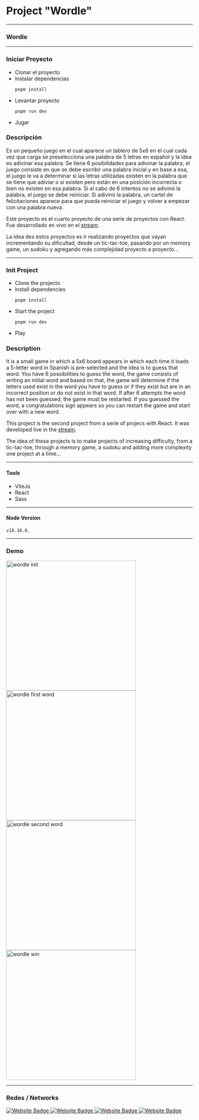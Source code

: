 # Project "Wordle"

---

### Wordle

---

### Iniciar Proyecto

* Clonar el proyecto
* Instalar dependencias
  ```
  pnpm install
  ```
* Levantar proyecto
  ```
  pnpm run dev
  ```
* Jugar

### Descripción

Es un pequeño juego en el cual aparece un tablero de 5x6 en el cual cada vez que carga se preselecciona una palabra de 5 letras en español y la idea es adivinar esa palabra. Se tiene 6 posibilidades para adivinar la palabra, el juego consiste en que se debe escribir una palabra inicial y en base a esa, el juego le va a determinar si las letras utilizadas existen en la palabra que se tiene que adiviar o si existen pero están en una posición incorrecta o bien no existen en esa palabra. Si al cabo de 6 intentos no se adivinó la palabra, el juego se debe reiniciar. Si adivinó la palabra, un cartel de felicitaciones aparece para que pueda reiniciar el juego y volver a empezar con una palabra nueva.

Este proyecto es el cuarto proyecto de una serie de proyectos con React.
Fue desarrollado en vivo en el [stream](https://www.twitch.tv/codigodemarras).

La idea des estos proyectos es ir realizando proyectos que vayan incrementando su dificultad, desde un tic-tac-toe, pasando por un memory game, un sudoku y agregando más complejidad proyecto a proyecto...

---

### Init Project

* Clone the projecto
* Install dependencies
  ```
  pnpm install
  ```
* Start the project
  ```
  pnpm run dev
  ```
* Play

### Description

It is a small game in which a 5x6 board appears in which each time it loads a 5-letter word in Spanish is pre-selected and the idea is to guess that word. You have 6 possibilities to guess the word, the game consists of writing an initial word and based on that, the game will determine if the letters used exist in the word you have to guess or if they exist but are in an incorrect position or do not exist in that word. If after 6 attempts the word has not been guessed, the game must be restarted. If you guessed the word, a congratulations sign appears so you can restart the game and start over with a new word.

This project is the second project from a serie of projecs with React.
It was developed live in the [stream](https://www.twitch.tv/codigodemarras).

The idea of these projects is to make projects of increasing difficulty, from a tic-tac-toe, through a memory game, a sudoku and adding more complexity one project at a time...

---

#### Tools

- ViteJs
- React
- Sass

---

#### Node Version
```
v18.16.0.
```

---

### Demo

<div>
  <img src="https://firebasestorage.googleapis.com/v0/b/webresources-d9542.appspot.com/o/wordle-project%2Fwordle-init.png?alt=media&token=56269054-58cc-406d-9f57-17c4e6b1c5bf" width="350" title="wordle init">

  <img src="https://firebasestorage.googleapis.com/v0/b/webresources-d9542.appspot.com/o/wordle-project%2Fwordle-first-word.png?alt=media&token=fbb99b36-f743-4d5a-8217-4799525dc5aa" width="350" title="wordle first word">

  <img src="https://firebasestorage.googleapis.com/v0/b/webresources-d9542.appspot.com/o/wordle-project%2Fwordle-second-word.png?alt=media&token=da6aaf13-cef3-4093-8523-a29d5e268e6e" width="350" title="wordle second word">

  <img src="https://firebasestorage.googleapis.com/v0/b/webresources-d9542.appspot.com/o/wordle-project%2Fwordle-win.png?alt=media&token=9dabc393-798b-4594-83b0-23d1eb79e389" width="350" title="wordle win">
</div>

---

### Redes / Networks

<div id="badges">
  <a href="http://twitch.codigodemarras.com/" target="_blanck">
    <img src="https://img.shields.io/badge/twitch-6441a5?style=for-the-badge&logo=twitch&logoColor=FFFFFF" alt="Website Badge"/>
  </a>
  <a href="http://twitter.codigodemarras.com/" target="_blanck">
    <img src="https://img.shields.io/badge/twitter-00acee?style=for-the-badge&logo=twitter&logoColor=FFFFFF" alt="Website Badge"/>
  </a>
  <a href="http://youtube.codigodemarras.com/" target="_blanck">
    <img src="https://img.shields.io/badge/youtube-c4302b?style=for-the-badge&logo=youtube&logoColor=FFFFFF" alt="Website Badge"/>
  </a>
  <a href="http://discord.codigodemarras.com/" target="_blanck">
    <img src="https://img.shields.io/badge/discord-36393e?style=for-the-badge&logo=discord&logoColor=FFFFFF" alt="Website Badge"/>
  </a>
</div>
